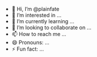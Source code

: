 - 👋 Hi, I’m @plainfate
- 👀 I’m interested in ...
- 🌱 I’m currently learning ...
- 💞️ I’m looking to collaborate on ...
- 📫 How to reach me ...
- 😄 Pronouns: ...
- ⚡ Fun fact: ...

<!---
plainfate/plainfate is a ✨ special ✨ repository because its `README.md` (this file) appears on your GitHub profile.
You can click the Preview link to take a look at your changes.
--->
